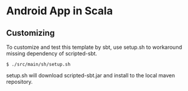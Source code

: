 # Android App in Scala

## Customizing
To customize and test this template by sbt, use setup.sh to workaround missing dependency of scripted-sbt.

```
$ ./src/main/sh/setup.sh
```

setup.sh will download scripted-sbt.jar and install to the local maven repository.
